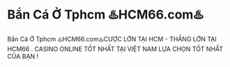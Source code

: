# Bắn Cá Ở Tphcm ♨️HCM66.com♨️

Bắn Cá Ở Tphcm ♨️HCM66.com♨️CƯỢC LỚN TẠI HCM - THẮNG LỚN TẠI HCM66 . CASINO ONLINE TỐT NHẤT TẠI VIỆT NAM LỰA CHỌN TỐT NHẤT CỦA BẠN !